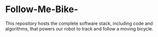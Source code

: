 # Follow-Me-Bike-
This repository hosts the complete software stack, including code and algorithms, that powers our robot to track and follow a moving bicycle.

